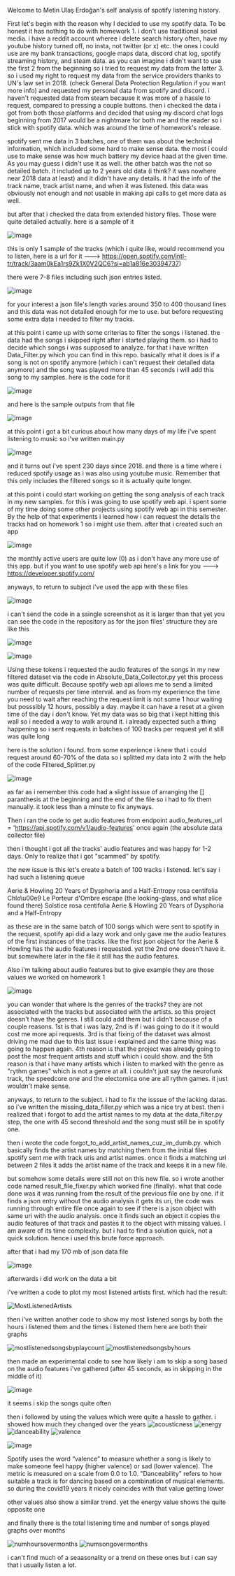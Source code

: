 Welcome to Metin Ulaş Erdoğan's self analysis of spotify listening history.

First let's begin with the reason why I decided to use my spotify data.
To be honest it has nothing to do with homework 1. i don't use traditional social media. i have a reddit account wheree i delete search history often, have my youtube history turned off, no insta, not twitter (or x) etc.
the ones i could use are my bank transactions, google maps data, discord chat log, spotify streaming history, and steam data.
as you can imagine i didn't want to use the first 2 from the beginning so i tried to request my data from the latter 3.
so i used my right to request my data from the service providers thanks to UN's law set in 2018. (check General Data Protection Regulation if you want more info) and requested my personal data from spotify and discord.
i haven't requested data from steam because it was more of a hassle to request, compared to pressing a couple buttons.
then i checked the data i got from both those platforms and decided that using my discord chat logs beginning from 2017 would be a nightmare for both me and the reader so i stick with spotify data. which was around the time of homework's release.

spotify sent me data in 3 batches, one of them was about the technical information, which included some hard to make sense data. the most i could use to make sense was how much battery my device haad at the given time. As you may guess i didn't use it as well.
the other batch was the not so detailed batch. it included up to 2 years old data (i think? it was nowhere near 2018 data at least) and it didn't have any details. it had the info of the track name, track artist name, and when it was listened.
this data was obviously not enough and not usable in making api calls to get more data as well.

but after that i checked the data from extended history files. Those were quite detailed actually. here is a sample of it

![image](https://github.com/PiercingSnowflake/FabulA-sPersonalTrackAnalyzer/assets/56087824/41743d5e-c4a9-4ccb-98ee-c42711f95449)

this is only 1 sample of the tracks (which i quite like, would recommend you to listen, here is a url for it ---> https://open.spotify.com/intl-tr/track/3aam0kEa1rs9Zk1X0V2QC6?si=ab1a816e30394737)

there were 7-8 files including such json entries listed.

![image](https://github.com/PiercingSnowflake/FabulA-sPersonalTrackAnalyzer/assets/56087824/c0af96ca-384a-4d25-b919-b523262ff045)

for your interest a json file's length varies around 350 to 400 thousand lines
and this data was not detailed enough for me to use. but before requesting some extra data i needed to filter my tracks.

at this point i came up with some criterias to filter the songs i listened.
the data had the songs i skipped right after i started playing them. so i had to decide which songs i was supposed to analyze.
for that i have written Data_Filter.py which you can find in this repo.
basically what it does is if a song is not on spotify anymore (which i can't request their detailed data anymore) and the song was played more than 45 seconds i will add this song to my samples.
here is the code for it

![image](https://github.com/PiercingSnowflake/FabulA-sPersonalTrackAnalyzer/assets/56087824/1d96781e-9d0d-4294-b95c-24b3538559c5)

and here is the sample outputs from that file

![image](https://github.com/PiercingSnowflake/FabulA-sPersonalTrackAnalyzer/assets/56087824/71444822-b360-4375-8cba-e59e5bc41bba)

at this point i got a bit curious about how many days of my life i've spent listening to music so i've written main.py

![image](https://github.com/PiercingSnowflake/FabulA-sPersonalTrackAnalyzer/assets/56087824/def5de37-5d21-45cf-b6f4-4b554f51257f)

and it turns out i've spent 230 days since 2018. and there is a time where i reduced spotify usage as i was also using youtube music. Remember that this only includes the filtered songs so it is actually quite longer.


at this point i could start working on getting the song analysis of each track in my new samples. for this i was going to use spotify web api.
i spent some of my time doing some other projects using spotify web api in this semester. By the help of that experiments i learned how i can request the details the tracks had on homework 1 so i might use them.
after that i created such an app

![image](https://github.com/PiercingSnowflake/FabulA-sPersonalTrackAnalyzer/assets/56087824/e1e94e62-70c9-4eeb-849a-0462f81532ef)

the monthly active users are quite low (0) as i don't have any more use of this app.
but if you want to use spotify web api here's a link for you ---> https://developer.spotify.com/

anyways, to return to subject i've used the app with these files

![image](https://github.com/PiercingSnowflake/FabulA-sPersonalTrackAnalyzer/assets/56087824/6c514973-eb34-4819-a88b-f017f4ccc78d)

i can't send the code in a ssingle screenshot as it is larger than that yet you can see the code in the repository
as for the json files' structure they are like this

![image](https://github.com/PiercingSnowflake/FabulA-sPersonalTrackAnalyzer/assets/56087824/7dbc4f6e-089d-4449-ac3a-56f876d9f6b3)

![image](https://github.com/PiercingSnowflake/FabulA-sPersonalTrackAnalyzer/assets/56087824/4bb37540-5293-4e2d-b3d4-c0d6277357d9)

Using these tokens i requested the audio features of the songs in my new filtered dataset via the code in Absolute_Data_Collector.py yet this process was quite difficult.
Because spotify web api allows me to send a limited number of requests per time interval. and as from my experience the time you need to wait after reaching the request limit is not some 1 hour waiting but posssibly 12 hours, possibly a day. maybe it can have a reset at a given time of the day i don't know. Yet my data was so big that i kept hitting this wall so i needed a way to walk around it.
i already expected such a thing happening so i sent requests in batches of 100 tracks per request yet it still was quite long

here is the solution i found.
from some experience i knew that i could request around 60-70% of the data so i splitted my data into 2 with the help of the code Filtered_Splitter.py

![image](https://github.com/PiercingSnowflake/FabulA-sPersonalTrackAnalyzer/assets/56087824/5be8ff63-0c70-4441-a404-5b8a49f27983)

as far as i remember this code had a slight isssue of arranging the [] paranthesis at the beginning and the end of the file so i had to fix them manually. it took less than a minute to fix anyways.

Then i ran the code to get audio features from endpoint audio_features_url = 'https://api.spotify.com/v1/audio-features' once again (the absolute data collector file)

then i thought i got all the tracks' audio features and was happy for 1-2 days. Only to realize that i got "scammed" by spotify.

the new issue is this
let's create a batch of 100 tracks i listened.
let's say i had such a listening queue

Aerie & Howling
20 Years of Dysphoria and a Half-Entropy
rosa centifolia
Chlo\u00e9
Le Porteur d'Ombre
escape (the looking-glass, and what alice found there)
Solstice
rosa centifolia
Aerie & Howling
20 Years of Dysphoria and a Half-Entropy


as these are in the same batch of 100 songs which were sent to spotify in the request, spotify api did a lazy work and only gave me the audio features of the first instances of the tracks.
like the first json object for the Aerie & Howling has the audio features i requested. yet the 2nd one doesn't have it. but somewhere later in the file it still has the audio features.

Also i'm talking about audio features but to give example they are those values we worked on homework 1

![image](https://github.com/PiercingSnowflake/FabulA-sPersonalTrackAnalyzer/assets/56087824/aa19384d-4616-45d0-b958-dcd95e53b818)

you can wonder that where is the genres of the tracks? they are not associated with the tracks but associated with the artists. so this project doesn't have the genres. I still could add them but i didn't because of a couple reasons. 1st is that i was lazy, 2nd is if i was going to do it it would cost me more api requests. 3rd is that fixing of the dataset was almost driving me mad due to this last issue i explained and the same thing was going to happen again. 4th reason is that the project was already going to post the most frequent artists and stuff which i could show. and the 5th reason is that i have many artists which i listen to marked with the genre as "rythm games" which is not a genre at all. i couldn't just say the neurofunk track, the speedcore one and the electornica one are all rythm games. it just wouldn't make sense.

anyways, to return to the subject. i had to fix the isssue of the lacking datas. so i've written the missing_data_filler.py which was a nice try at best. then i realized that i forgot to add the artist names to my data at the data_filter.py step, the one with 45 second threshold and the song must still be in spotify one.

then i wrote the code forgot_to_add_artist_names_cuz_im_dumb.py. which basically finds the artist names by matching them from the initial files spotify sent me with track uris and artist names. once it finds a matching uri between 2 files it adds the artist name of the track and keeps it in a new file.

but somehow some details were still not on this new file. so i wrote another code named result_file_fixer.py which worked fine (finally). what that code done was it was running from the result of the previous file one by one. if it finds a json entry without the audio analysis it gets its uri, the code was running through entire file once again to see if there is a json object with same uri with the audio analysis. once it finds such an object it copies the audio features of that track and pastes it to the object with missing values. I am aware of its time complexity. but i had to find a solution quick, not a quick solution. hence i used this brute force approach.

after that i had my 170 mb of json data file

![image](https://github.com/PiercingSnowflake/FabulA-sPersonalTrackAnalyzer/assets/56087824/4639dad5-b226-4bb1-ae89-370072b877bc)

afterwards i did work on the data a bit

i've written a code to plot my most listened artists first. which had the result:

![MostListenedArtists](https://github.com/PiercingSnowflake/FabulA-sPersonalTrackAnalyzer/assets/56087824/8d42b97a-ef15-46f0-941f-ebf7f68587d5)

then i've written another code to show my most listened songs by both the hours i listened them and the times i listened them
here are both their graphs


![mostlistenedsongsbyplaycount](https://github.com/PiercingSnowflake/FabulA-sPersonalTrackAnalyzer/assets/56087824/e2927705-1128-45aa-8865-7538368d3f48)
![mostlistenedsongsbyhours](https://github.com/PiercingSnowflake/FabulA-sPersonalTrackAnalyzer/assets/56087824/1071355b-1722-4cd6-9534-3ead04112dd1)

then made an experimental code to see how likely i am to skip a song based on the audio features i've gathered (after 45 seconds, as in skipping in the middle of it)

![image](https://github.com/PiercingSnowflake/FabulA-sPersonalTrackAnalyzer/assets/56087824/7ee65c3c-25e5-4fae-8d0f-88d4fa196eb4)

it seems i skip the songs quite often

then i followed by using the values which were quite a hassle to gather. i showed how much they changed over the years
![acousticness](https://github.com/PiercingSnowflake/FabulA-sPersonalTrackAnalyzer/assets/56087824/e2728368-5c15-4920-bef3-c5ea501c9df7)
![energy](https://github.com/PiercingSnowflake/FabulA-sPersonalTrackAnalyzer/assets/56087824/9e2df184-a243-46c9-a40b-1754dbb90834)
![danceability](https://github.com/PiercingSnowflake/FabulA-sPersonalTrackAnalyzer/assets/56087824/42df3335-ee9f-4581-a2a4-7b31a539c595)
![valence](https://github.com/PiercingSnowflake/FabulA-sPersonalTrackAnalyzer/assets/56087824/bac6eede-e9bf-4916-a59b-9cf155980335)

![image](https://github.com/PiercingSnowflake/FabulA-sPersonalTrackAnalyzer/assets/56087824/335b49fd-c410-44d1-aa13-aebc9ef27ffa)

Spotify uses the word “valence” to measure whether a song is likely to make someone feel happy (higher valence) or sad (lower valence). The metric is measured on a scale from 0.0 to 1.0. "Danceability" refers to how suitable a track is for dancing based on a combination of musical elements. so during the covid19 years it nicely coincides with that value getting lower

other values also show a similar trend. yet the energy value shows the quite opposite one

and finally there is the total listening time and number of songs played graphs over months

![numhoursovermonths](https://github.com/PiercingSnowflake/FabulA-sPersonalTrackAnalyzer/assets/56087824/7228664a-4ca2-4889-b5c4-f5d7ee10752b)
![numsongovermonths](https://github.com/PiercingSnowflake/FabulA-sPersonalTrackAnalyzer/assets/56087824/b0a056b9-cc0a-44b1-a15d-ac64a8c61ad7)

i can't find much of a seaasonality or a trend on these ones but i can say that i usually listen a lot.



